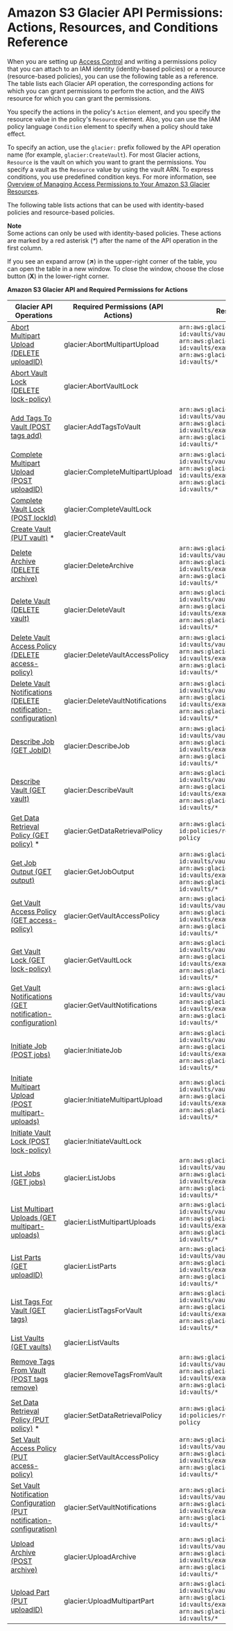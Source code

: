 # Amazon S3 Glacier API Permissions: Actions, Resources, and Conditions Reference<a name="glacier-api-permissions-ref"></a>

When you are setting up [Access Control](auth-and-access-control.md#access-control) and writing a permissions policy that you can attach to an IAM identity \(identity\-based policies\) or a resource \(resource\-based policies\), you can use the following table as a reference\. The table lists each Glacier API operation, the corresponding actions for which you can grant permissions to perform the action, and the AWS resource for which you can grant the permissions\.

You specify the actions in the policy's `Action` element, and you specify the resource value in the policy's `Resource` element\. Also, you can use the IAM policy language `Condition` element to specify when a policy should take effect\.

To specify an action, use the `glacier:` prefix followed by the API operation name \(for example, `glacier:CreateVault`\)\. For most Glacier actions, `Resource` is the vault on which you want to grant the permissions\. You specify a vault as the `Resource` value by using the vault ARN\. To express conditions, you use predefined condition keys\. For more information, see [Overview of Managing Access Permissions to Your Amazon S3 Glacier Resources](access-control-overview.md)\.

The following table lists actions that can be used with identity\-based policies and resource\-based policies\. 

**Note**  
Some actions can only be used with identity\-based policies\. These actions are marked by a red asterisk \(*\**\) after the name of the API operation in the first column\.

If you see an expand arrow \(**↗**\) in the upper\-right corner of the table, you can open the table in a new window\. To close the window, choose the close button \(**X**\) in the lower\-right corner\.


**Amazon S3 Glacier API and Required Permissions for Actions**  

| Glacier API Operations | Required Permissions \(API Actions\) | Resources | Condition Keys | 
| --- | --- | --- | --- | 
| [Abort Multipart Upload \(DELETE uploadID\)](api-multipart-abort-upload.md)  | glacier:AbortMultipartUpload |  `arn:aws:glacier:region:account-id:vaults/vault-name` `arn:aws:glacier:region:account-id:vaults/example*` `arn:aws:glacier:region:account-id:vaults/*`  |  | 
| [Abort Vault Lock \(DELETE lock\-policy\)](api-AbortVaultLock.md)  | glacier:AbortVaultLock |   |  | 
| [Add Tags To Vault \(POST tags add\)](api-AddTagsToVault.md) | glacier:AddTagsToVault |  `arn:aws:glacier:region:account-id:vaults/vault-name` `arn:aws:glacier:region:account-id:vaults/example*` `arn:aws:glacier:region:account-id:vaults/*`  |  `glacier:ResourceTag/TagKey`  | 
| [Complete Multipart Upload \(POST uploadID\)](api-multipart-complete-upload.md) | glacier:CompleteMultipartUpload |  `arn:aws:glacier:region:account-id:vaults/vault-name` `arn:aws:glacier:region:account-id:vaults/example*` `arn:aws:glacier:region:account-id:vaults/*`  | `glacier:ResourceTag/TagKey` | 
| [Complete Vault Lock \(POST lockId\)](api-CompleteVaultLock.md)  | glacier:CompleteVaultLock |   |  `glacier:ResourceTag/TagKey`  | 
| [Create Vault \(PUT vault\)](api-vault-put.md) \*  | glacier:CreateVault |   |  | 
| [Delete Archive \(DELETE archive\)](api-archive-delete.md) | glacier:DeleteArchive |  `arn:aws:glacier:region:account-id:vaults/vault-name` `arn:aws:glacier:region:account-id:vaults/example*` `arn:aws:glacier:region:account-id:vaults/*`  |  `glacier:ArchiveAgeInDays` `glacier:ResourceTag/TagKey`  | 
| [Delete Vault \(DELETE vault\)](api-vault-delete.md) | glacier:DeleteVault |  `arn:aws:glacier:region:account-id:vaults/vault-name` `arn:aws:glacier:region:account-id:vaults/example*` `arn:aws:glacier:region:account-id:vaults/*`  |  `glacier:ResourceTag/TagKey`  | 
| [Delete Vault Access Policy \(DELETE access\-policy\)](api-DeleteVaultAccessPolicy.md) | glacier:DeleteVaultAccessPolicy |  `arn:aws:glacier:region:account-id:vaults/vault-name` `arn:aws:glacier:region:account-id:vaults/example*` `arn:aws:glacier:region:account-id:vaults/*`  |  `glacier:ResourceTag/TagKey`  | 
| [Delete Vault Notifications \(DELETE notification\-configuration\)](api-vault-notifications-delete.md) | glacier:DeleteVaultNotifications |  `arn:aws:glacier:region:account-id:vaults/vault-name` `arn:aws:glacier:region:account-id:vaults/example*` `arn:aws:glacier:region:account-id:vaults/*`  |  `glacier:ResourceTag/TagKey`  | 
| [Describe Job \(GET JobID\)](api-describe-job-get.md) | glacier:DescribeJob |  `arn:aws:glacier:region:account-id:vaults/vault-name` `arn:aws:glacier:region:account-id:vaults/example*` `arn:aws:glacier:region:account-id:vaults/*`  | 
| [Describe Vault \(GET vault\)](api-vault-get.md) | glacier:DescribeVault |  `arn:aws:glacier:region:account-id:vaults/vault-name` `arn:aws:glacier:region:account-id:vaults/example*` `arn:aws:glacier:region:account-id:vaults/*`  |  | 
| [Get Data Retrieval Policy \(GET policy\)](api-GetDataRetrievalPolicy.md) \*  | glacier:GetDataRetrievalPolicy |  `arn:aws:glacier:region:account-id:policies/retrieval-limit-policy`  |  | 
| [Get Job Output \(GET output\)](api-job-output-get.md) | glacier:GetJobOutput |  `arn:aws:glacier:region:account-id:vaults/vault-name` `arn:aws:glacier:region:account-id:vaults/example*` `arn:aws:glacier:region:account-id:vaults/*`  |  | 
| [Get Vault Access Policy \(GET access\-policy\)](api-GetVaultAccessPolicy.md) | glacier:GetVaultAccessPolicy |  `arn:aws:glacier:region:account-id:vaults/vault-name` `arn:aws:glacier:region:account-id:vaults/example*` `arn:aws:glacier:region:account-id:vaults/*`  |  | 
| [Get Vault Lock \(GET lock\-policy\)](api-GetVaultLock.md)  | glacier:GetVaultLock |  `arn:aws:glacier:region:account-id:vaults/vault-name` `arn:aws:glacier:region:account-id:vaults/example*` `arn:aws:glacier:region:account-id:vaults/*`  |  | 
| [Get Vault Notifications \(GET notification\-configuration\)](api-vault-notifications-get.md) | glacier:GetVaultNotifications |  `arn:aws:glacier:region:account-id:vaults/vault-name` `arn:aws:glacier:region:account-id:vaults/example*` `arn:aws:glacier:region:account-id:vaults/*`  |  | 
| [Initiate Job \(POST jobs\)](api-initiate-job-post.md) | glacier:InitiateJob |  `arn:aws:glacier:region:account-id:vaults/vault-name` `arn:aws:glacier:region:account-id:vaults/example*` `arn:aws:glacier:region:account-id:vaults/*`  |  `glacier:ArchiveAgeInDays` `glacier:ResourceTag/TagKey`  | 
| [Initiate Multipart Upload \(POST multipart\-uploads\)](api-multipart-initiate-upload.md) | glacier:InitiateMultipartUpload |  `arn:aws:glacier:region:account-id:vaults/vault-name` `arn:aws:glacier:region:account-id:vaults/example*` `arn:aws:glacier:region:account-id:vaults/*`  |  `glacier:ResourceTag/TagKey`  | 
| [Initiate Vault Lock \(POST lock\-policy\)](api-InitiateVaultLock.md)  | glacier:InitiateVaultLock |   |  `glacier:ResourceTag/TagKey`  | 
| [List Jobs \(GET jobs\)](api-jobs-get.md) | glacier:ListJobs |  `arn:aws:glacier:region:account-id:vaults/vault-name` `arn:aws:glacier:region:account-id:vaults/example*` `arn:aws:glacier:region:account-id:vaults/*`  |  | 
| [List Multipart Uploads \(GET multipart\-uploads\)](api-multipart-list-uploads.md) | glacier:ListMultipartUploads |  `arn:aws:glacier:region:account-id:vaults/vault-name` `arn:aws:glacier:region:account-id:vaults/example*` `arn:aws:glacier:region:account-id:vaults/*`  |  | 
| [List Parts \(GET uploadID\)](api-multipart-list-parts.md) | glacier:ListParts |  `arn:aws:glacier:region:account-id:vaults/vault-name` `arn:aws:glacier:region:account-id:vaults/example*` `arn:aws:glacier:region:account-id:vaults/*`  |  | 
| [List Tags For Vault \(GET tags\)](api-ListTagsForVault.md) | glacier:ListTagsForVault |  `arn:aws:glacier:region:account-id:vaults/vault-name` `arn:aws:glacier:region:account-id:vaults/example*` `arn:aws:glacier:region:account-id:vaults/*`  |  | 
| [List Vaults \(GET vaults\)](api-vaults-get.md) | glacier:ListVaults |  |  | 
| [Remove Tags From Vault \(POST tags remove\)](api-RemoveTagsFromVault.md) | glacier:RemoveTagsFromVault |  `arn:aws:glacier:region:account-id:vaults/vault-name` `arn:aws:glacier:region:account-id:vaults/example*` `arn:aws:glacier:region:account-id:vaults/*`  |  `glacier:ResourceTag/TagKey`  | 
| [Set Data Retrieval Policy \(PUT policy\)](api-SetDataRetrievalPolicy.md) \* | glacier:SetDataRetrievalPolicy | `arn:aws:glacier:region:account-id:policies/retrieval-limit-policy` |  | 
| [Set Vault Access Policy \(PUT access\-policy\)](api-SetVaultAccessPolicy.md) | glacier:SetVaultAccessPolicy |  `arn:aws:glacier:region:account-id:vaults/vault-name` `arn:aws:glacier:region:account-id:vaults/example*` `arn:aws:glacier:region:account-id:vaults/*`  |  `glacier:ResourceTag/TagKey`  | 
| [Set Vault Notification Configuration \(PUT notification\-configuration\)](api-vault-notifications-put.md) | glacier:SetVaultNotifications |  `arn:aws:glacier:region:account-id:vaults/vault-name` `arn:aws:glacier:region:account-id:vaults/example*` `arn:aws:glacier:region:account-id:vaults/*`  |  `glacier:ResourceTag/TagKey`  | 
| [Upload Archive \(POST archive\)](api-archive-post.md) | glacier:UploadArchive |  `arn:aws:glacier:region:account-id:vaults/vault-name` `arn:aws:glacier:region:account-id:vaults/example*` `arn:aws:glacier:region:account-id:vaults/*`  |  `glacier:ResourceTag/TagKey`  | 
| [Upload Part \(PUT uploadID\)](api-upload-part.md) | glacier:UploadMultipartPart |  `arn:aws:glacier:region:account-id:vaults/vault-name` `arn:aws:glacier:region:account-id:vaults/example*` `arn:aws:glacier:region:account-id:vaults/*`  |  `glacier:ResourceTag/TagKey`  | 